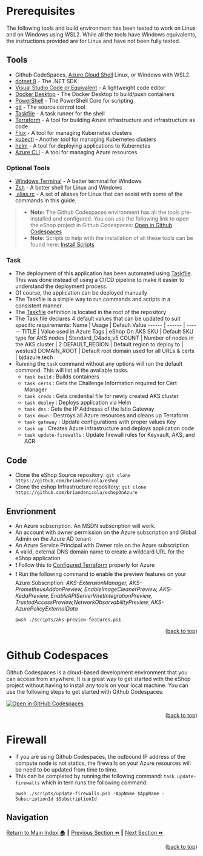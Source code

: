 Prerequisites
=============

The following tools and build environment has been tested to work on Linux and on Windows using WSL2.  While all the tools have Windows equivalents, the instructions provided are for Linux and have not been fully tested. 

## Tools
* Github CodeSpaces, [Azure Cloud Shell](https://shell.azure.com/) Linux, or Windows with WSL2.
* [dotnet 8](https://dotnet.microsoft.com/download) - The .NET SDK
* [Visual Studio Code or Equivalent](https://code.visualstudio.com/) - A lightweight code editor
* [Docker Desktop](https://www.docker.com/products/docker-desktop) - The Docker Desktop to build/push containers
* [PowerShell](https://docs.microsoft.com/en-us/powershell/scripting/install/installing-powershell) - The PowerShell Core for scripting
* [git](https://git-scm.com/) - The source control tool
* [Taskfile](https://taskfile.dev/#/) - A task runner for the shell
* [Terraform](https://www.terraform.io/) - A tool for building Azure infrastructure and infrastructure as code
* [Flux](https://fluxcd.io/) - A tool for managing Kubernetes clusters
* [kubectl](https://kubernetes.io/docs/tasks/tools/) - Another tool for managing Kubernetes clusters
* [helm](https://helm.sh/) - A tool for deploying applications to Kubernetes
* [Azure CLI](https://docs.microsoft.com/en-us/cli/azure/install-azure-cli) - A tool for managing Azure resources

### Optional Tools
* [Windows Terminal](https://aka.ms/terminal) - A better terminal for Windows
* [Zsh](https://ohmyz.sh/) - A better shell for Linux and Windows
* [.alias.rc](./.alias.rc) - A set of aliases for Linux that can assist with some of the commands in this guide.
    
> * **Note:** The Github Codespaces environment has all the tools pre-installed and configured.  You can use the following link to open the eShop project in Github Codespaces: [Open in Github Codespaces](https://codespaces.new/briandenicola/eShopOnAKS?quickstart=1)
> * **Note:** Scripts to help with the installation of all these tools can be found here: [Install Scripts](https://github.com/briandenicola/tooling)

### Task
* The deployment of this application has been automated using [Taskfile](https://taskfile.dev/#/).  This was done instead of using a CI/CD pipeline to make it easier to understand the deployment process.  
* Of course, the application can be deployed manually
* The Taskfile is a simple way to run commands and scripts in a consistent manner.  
* The [Taskfile](../Taskfile.yaml) definition is located in the root of the repository
* The Task file declares 4 default values that can be updated to suit specific requirements: 
    Name | Usage | Default Value
    ------ | ------ | ------
    TITLE | Value used in Azure Tags | eShop On AKS
    SKU | Default SKU type for AKS nodes | Standard_D4ads_v5
    COUNT | Number of nodes in the AKS cluster | 2
    DEFAULT_REGION | Default region to deploy to | westus3
    DOMAIN_ROOT | Default root domain used for all URLs & certs | bjdazure.tech
* Running the `task` command without any options will run the default command. This will list all the available tasks.
    * `task build`              : Builds containers
    * `task certs`              : Gets the Challenge Information required for Cert Manager
    * `task creds`              : Gets credential file for newly created AKS cluster
    * `task deploy`             : Deploys application via Helm
    * `task dns`                : Gets the IP Addresss of the Istio Gateway
    * `task down`               : Destroys all Azure resources and cleans up Terraform
    * `task gateway`            : Update configurations with proper values Key
    * `task up`                 : Creates Azure infrastructure and deploys application code
    * `task update-firewalls`   : Update firewall rules for Keyvault, AKS, and ACR

## Code
* Clone the eShop Source repository: `git clone https://github.com/briandenicola/eshop`
* Clone the eshop Infrastructure repository: `git clone https://github.com/briandenicola/eshopOnAzure`

## Envrionment
* An Azure subscription. An MSDN subscription will work.
* An account with owner permission on the Azure subscription and Global Admin on the Azure AD tenant
* An Azure Service Principal with Owner role on the Azure subscription
* A valid, external DNS domain name to create a wildcard URL for the eShop application   
* :exclamation: Follow this to [Configured Terraform](https://learn.microsoft.com/en-us/azure/developer/terraform/get-started-cloud-shell-powershell?tabs=bash) properly for Azure
* :exclamation: Run the following command to enable the preview features on your Azure Subscription: _AKS-ExtensionManager, AKS-PrometheusAddonPreview, EnableImageCleanerPreview, AKS-KedaPreview, EnableAPIServerVnetIntegrationPreview, TrustedAccessPreview,NetworkObservabilityPreview, AKS-AzurePolicyExternalData_
    ```pwsh
    pwsh ./scripts/aks-preview-features.ps1
    ```
<p align="right">(<a href="#prerequisites">back to top</a>)</p>

Github Codespaces
=============
Github Codespaces is a cloud-based development environment that you can access from anywhere.  It is a great way to get started with the eShop project without having to install any tools on your local machine.  You can use the following steps to get started with Github Codespaces:

[![Open in GitHub Codespaces](https://github.com/codespaces/badge.svg)](https://codespaces.new/briandenicola/eShopOnAKS?quickstart=1)
<p align="right">(<a href="#prerequisites">back to top</a>)</p>

Firewall
=============
* If you are using Github Codespaces, the outbound IP address of the compute node is not statics, the firewalls on your Azure resources will be need to be updated from time to time.
* This can be completed by running the following command: `task update-firewalls` which in tern runs the following command:
    ```pwsh
    pwsh ./scripts/update-firewalls.ps1 -AppName $AppName -SubscriptionId $SubscriptionId
    ```

## Navigation
[Return to Main Index 🏠](../README.md) ‖
[Previous Section ⏪](./architecture.md)  ‖ [Next Section ⏩](./infrastructure.md)
<p align="right">(<a href="#prerequisites">back to top</a>)</p>